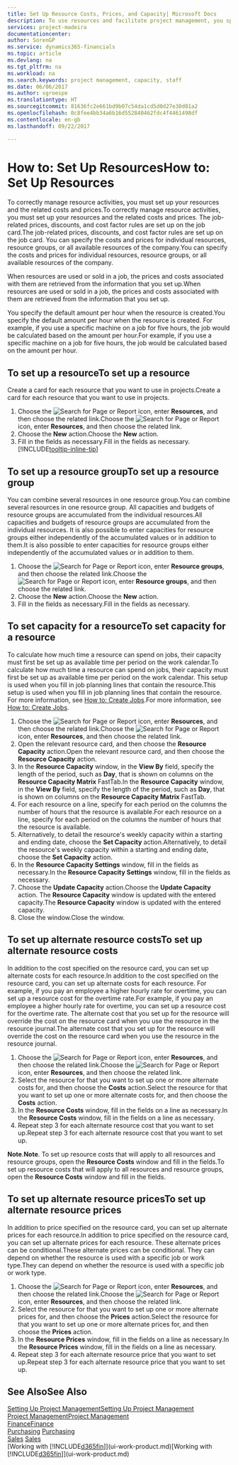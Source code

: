 ```yaml
---
title: Set Up Resource Costs, Prices, and Capacity| Microsoft Docs
description: To use resources and facilitate project management, you specify costs and prices for individual resources or resource groups, and set the resource capacity.
services: project-madeira
documentationcenter: 
author: SorenGP
ms.service: dynamics365-financials
ms.topic: article
ms.devlang: na
ms.tgt_pltfrm: na
ms.workload: na
ms.search.keywords: project management, capacity, staff
ms.date: 06/06/2017
ms.author: sgroespe
ms.translationtype: HT
ms.sourcegitcommit: 81636fc2e661bd9b07c54da1cd5d0d27e30d01a2
ms.openlocfilehash: 0c8fee4bb34a6b16d552840462fdc4f4461498df
ms.contentlocale: en-gb
ms.lasthandoff: 09/22/2017

---
```

# <a name="how-to-set-up-resources"></a><span data-ttu-id="1f39b-103">How to: Set Up Resources</span><span class="sxs-lookup"><span data-stu-id="1f39b-103">How to: Set Up Resources</span></span>
<span data-ttu-id="1f39b-104">To correctly manage resource activities, you must set up your resources and the related costs and prices.</span><span class="sxs-lookup"><span data-stu-id="1f39b-104">To correctly manage resource activities, you must set up your resources and the related costs and prices.</span></span> <span data-ttu-id="1f39b-105">The job-related prices, discounts, and cost factor rules are set up on the job card.</span><span class="sxs-lookup"><span data-stu-id="1f39b-105">The job-related prices, discounts, and cost factor rules are set up on the job card.</span></span> <span data-ttu-id="1f39b-106">You can specify the costs and prices for individual resources, resource groups, or all available resources of the company.</span><span class="sxs-lookup"><span data-stu-id="1f39b-106">You can specify the costs and prices for individual resources, resource groups, or all available resources of the company.</span></span>

<span data-ttu-id="1f39b-107">When resources are used or sold in a job, the prices and costs associated with them are retrieved from the information that you set up.</span><span class="sxs-lookup"><span data-stu-id="1f39b-107">When resources are used or sold in a job, the prices and costs associated with them are retrieved from the information that you set up.</span></span>

<span data-ttu-id="1f39b-108">You specify the default amount per hour when the resource is created.</span><span class="sxs-lookup"><span data-stu-id="1f39b-108">You specify the default amount per hour when the resource is created.</span></span> <span data-ttu-id="1f39b-109">For example, if you use a specific machine on a job for five hours, the job would be calculated based on the amount per hour.</span><span class="sxs-lookup"><span data-stu-id="1f39b-109">For example, if you use a specific machine on a job for five hours, the job would be calculated based on the amount per hour.</span></span>

## <a name="to-set-up-a-resource"></a><span data-ttu-id="1f39b-110">To set up a resource</span><span class="sxs-lookup"><span data-stu-id="1f39b-110">To set up a resource</span></span>
<span data-ttu-id="1f39b-111">Create a card for each resource that you want to use in projects.</span><span class="sxs-lookup"><span data-stu-id="1f39b-111">Create a card for each resource that you want to use in projects.</span></span>

1. <span data-ttu-id="1f39b-112">Choose the ![Search for Page or Report](media/ui-search/search_small.png "Search for Page or Report icon") icon, enter **Resources**, and then choose the related link.</span><span class="sxs-lookup"><span data-stu-id="1f39b-112">Choose the ![Search for Page or Report](media/ui-search/search_small.png "Search for Page or Report icon") icon, enter **Resources**, and then choose the related link.</span></span>
2. <span data-ttu-id="1f39b-113">Choose the **New** action.</span><span class="sxs-lookup"><span data-stu-id="1f39b-113">Choose the **New** action.</span></span>
3. <span data-ttu-id="1f39b-114">Fill in the fields as necessary.</span><span class="sxs-lookup"><span data-stu-id="1f39b-114">Fill in the fields as necessary.</span></span> [!INCLUDE[tooltip-inline-tip](includes/tooltip-inline-tip_md.md)]  

## <a name="to-set-up-a-resource-group"></a><span data-ttu-id="1f39b-115">To set up a resource group</span><span class="sxs-lookup"><span data-stu-id="1f39b-115">To set up a resource group</span></span>
<span data-ttu-id="1f39b-116">You can combine several resources in one resource group.</span><span class="sxs-lookup"><span data-stu-id="1f39b-116">You can combine several resources in one resource group.</span></span> <span data-ttu-id="1f39b-117">All capacities and budgets of resource groups are accumulated from the individual resources.</span><span class="sxs-lookup"><span data-stu-id="1f39b-117">All capacities and budgets of resource groups are accumulated from the individual resources.</span></span> <span data-ttu-id="1f39b-118">It is also possible to enter capacities for resource groups either independently of the accumulated values or in addition to them.</span><span class="sxs-lookup"><span data-stu-id="1f39b-118">It is also possible to enter capacities for resource groups either independently of the accumulated values or in addition to them.</span></span>

1. <span data-ttu-id="1f39b-119">Choose the ![Search for Page or Report](media/ui-search/search_small.png "Search for Page or Report icon") icon, enter **Resource groups**, and then choose the related link.</span><span class="sxs-lookup"><span data-stu-id="1f39b-119">Choose the ![Search for Page or Report](media/ui-search/search_small.png "Search for Page or Report icon") icon, enter **Resource groups**, and then choose the related link.</span></span>
2. <span data-ttu-id="1f39b-120">Choose the **New** action.</span><span class="sxs-lookup"><span data-stu-id="1f39b-120">Choose the **New** action.</span></span>
3. <span data-ttu-id="1f39b-121">Fill in the fields as necessary.</span><span class="sxs-lookup"><span data-stu-id="1f39b-121">Fill in the fields as necessary.</span></span>

## <a name="to-set-capacity-for-a-resource"></a><span data-ttu-id="1f39b-122">To set capacity for a resource</span><span class="sxs-lookup"><span data-stu-id="1f39b-122">To set capacity for a resource</span></span>
<span data-ttu-id="1f39b-123">To calculate how much time a resource can spend on jobs, their capacity must first be set up as available time per period on the work calendar.</span><span class="sxs-lookup"><span data-stu-id="1f39b-123">To calculate how much time a resource can spend on jobs, their capacity must first be set up as available time per period on the work calendar.</span></span> <span data-ttu-id="1f39b-124">This setup is used when you fill in job planning lines that contain the resource.</span><span class="sxs-lookup"><span data-stu-id="1f39b-124">This setup is used when you fill in job planning lines that contain the resource.</span></span> <span data-ttu-id="1f39b-125">For more information, see [How to: Create Jobs](projects-how-create-jobs.md).</span><span class="sxs-lookup"><span data-stu-id="1f39b-125">For more information, see [How to: Create Jobs](projects-how-create-jobs.md).</span></span>

1. <span data-ttu-id="1f39b-126">Choose the ![Search for Page or Report](media/ui-search/search_small.png "Search for Page or Report icon") icon, enter **Resources**, and then choose the related link.</span><span class="sxs-lookup"><span data-stu-id="1f39b-126">Choose the ![Search for Page or Report](media/ui-search/search_small.png "Search for Page or Report icon") icon, enter **Resources**, and then choose the related link.</span></span>
2. <span data-ttu-id="1f39b-127">Open the relevant resource card, and then choose the **Resource Capacity** action.</span><span class="sxs-lookup"><span data-stu-id="1f39b-127">Open the relevant resource card, and then choose the **Resource Capacity** action.</span></span>
3. <span data-ttu-id="1f39b-128">In the **Resource Capacity** window, in the **View By** field, specify the length of the period, such as **Day**, that is shown on columns on the **Resource Capacity Matrix** FastTab.</span><span class="sxs-lookup"><span data-stu-id="1f39b-128">In the **Resource Capacity** window, in the **View By** field, specify the length of the period, such as **Day**, that is shown on columns on the **Resource Capacity Matrix** FastTab.</span></span>
4. <span data-ttu-id="1f39b-129">For each resource on a line, specify for each period on the columns the number of hours that the resource is available.</span><span class="sxs-lookup"><span data-stu-id="1f39b-129">For each resource on a line, specify for each period on the columns the number of hours that the resource is available.</span></span>
5. <span data-ttu-id="1f39b-130">Alternatively, to detail the resource's weekly capacity within a starting and ending date, choose the **Set Capacity** action.</span><span class="sxs-lookup"><span data-stu-id="1f39b-130">Alternatively, to detail the resource's weekly capacity within a starting and ending date, choose the **Set Capacity** action.</span></span>
6. <span data-ttu-id="1f39b-131">In the **Resource Capacity Settings** window, fill in the fields as necessary.</span><span class="sxs-lookup"><span data-stu-id="1f39b-131">In the **Resource Capacity Settings** window, fill in the fields as necessary.</span></span>
7. <span data-ttu-id="1f39b-132">Choose the **Update Capacity** action.</span><span class="sxs-lookup"><span data-stu-id="1f39b-132">Choose the **Update Capacity** action.</span></span> <span data-ttu-id="1f39b-133">The **Resource Capacity** window is updated with the entered capacity.</span><span class="sxs-lookup"><span data-stu-id="1f39b-133">The **Resource Capacity** window is updated with the entered capacity.</span></span>
8. <span data-ttu-id="1f39b-134">Close the window.</span><span class="sxs-lookup"><span data-stu-id="1f39b-134">Close the window.</span></span>

## <a name="to-set-up-alternate-resource-costs"></a><span data-ttu-id="1f39b-135">To set up alternate resource costs</span><span class="sxs-lookup"><span data-stu-id="1f39b-135">To set up alternate resource costs</span></span>
<span data-ttu-id="1f39b-136">In addition to the cost specified on the resource card, you can set up alternate costs for each resource.</span><span class="sxs-lookup"><span data-stu-id="1f39b-136">In addition to the cost specified on the resource card, you can set up alternate costs for each resource.</span></span> <span data-ttu-id="1f39b-137">For example, if you pay an employee a higher hourly rate for overtime, you can set up a resource cost for the overtime rate.</span><span class="sxs-lookup"><span data-stu-id="1f39b-137">For example, if you pay an employee a higher hourly rate for overtime, you can set up a resource cost for the overtime rate.</span></span> <span data-ttu-id="1f39b-138">The alternate cost that you set up for the resource will override the cost on the resource card when you use the resource in the resource journal.</span><span class="sxs-lookup"><span data-stu-id="1f39b-138">The alternate cost that you set up for the resource will override the cost on the resource card when you use the resource in the resource journal.</span></span>

1. <span data-ttu-id="1f39b-139">Choose the ![Search for Page or Report](media/ui-search/search_small.png "Search for Page or Report icon") icon, enter **Resources**, and then choose the related link.</span><span class="sxs-lookup"><span data-stu-id="1f39b-139">Choose the ![Search for Page or Report](media/ui-search/search_small.png "Search for Page or Report icon") icon, enter **Resources**, and then choose the related link.</span></span>  
2. <span data-ttu-id="1f39b-140">Select the resource for that you want to set up one or more alternate costs for, and then choose the **Costs** action.</span><span class="sxs-lookup"><span data-stu-id="1f39b-140">Select the resource for that you want to set up one or more alternate costs for, and then choose the **Costs** action.</span></span>  
3. <span data-ttu-id="1f39b-141">In the **Resource Costs** window, fill in the fields on a line as necessary.</span><span class="sxs-lookup"><span data-stu-id="1f39b-141">In the **Resource Costs** window, fill in the fields on a line as necessary.</span></span>  
4. <span data-ttu-id="1f39b-142">Repeat step 3 for each alternate resource cost that you want to set up.</span><span class="sxs-lookup"><span data-stu-id="1f39b-142">Repeat step 3 for each alternate resource cost that you want to set up.</span></span>

<span data-ttu-id="1f39b-143">**Note**.</span><span class="sxs-lookup"><span data-stu-id="1f39b-143">**Note**.</span></span> <span data-ttu-id="1f39b-144">To set up resource costs that will apply to all resources and resource groups, open the **Resource Costs** window and fill in the fields.</span><span class="sxs-lookup"><span data-stu-id="1f39b-144">To set up resource costs that will apply to all resources and resource groups, open the **Resource Costs** window and fill in the fields.</span></span>

## <a name="to-set-up-alternate-resource-prices"></a><span data-ttu-id="1f39b-145">To set up alternate resource prices</span><span class="sxs-lookup"><span data-stu-id="1f39b-145">To set up alternate resource prices</span></span>
<span data-ttu-id="1f39b-146">In addition to price specified on the resource card, you can set up alternate prices for each resource.</span><span class="sxs-lookup"><span data-stu-id="1f39b-146">In addition to price specified on the resource card, you can set up alternate prices for each resource.</span></span> <span data-ttu-id="1f39b-147">These alternate prices can be conditional.</span><span class="sxs-lookup"><span data-stu-id="1f39b-147">These alternate prices can be conditional.</span></span> <span data-ttu-id="1f39b-148">They can depend on whether the resource is used with a specific job or work type.</span><span class="sxs-lookup"><span data-stu-id="1f39b-148">They can depend on whether the resource is used with a specific job or work type.</span></span>

1. <span data-ttu-id="1f39b-149">Choose the ![Search for Page or Report](media/ui-search/search_small.png "Search for Page or Report icon") icon, enter **Resources**, and then choose the related link.</span><span class="sxs-lookup"><span data-stu-id="1f39b-149">Choose the ![Search for Page or Report](media/ui-search/search_small.png "Search for Page or Report icon") icon, enter **Resources**, and then choose the related link.</span></span>
2. <span data-ttu-id="1f39b-150">Select the resource for that you want to set up one or more alternate prices for, and then choose the **Prices** action.</span><span class="sxs-lookup"><span data-stu-id="1f39b-150">Select the resource for that you want to set up one or more alternate prices for, and then choose the **Prices** action.</span></span>
3. <span data-ttu-id="1f39b-151">In the **Resource Prices** window, fill in the fields on a line as necessary.</span><span class="sxs-lookup"><span data-stu-id="1f39b-151">In the **Resource Prices** window, fill in the fields on a line as necessary.</span></span>
4. <span data-ttu-id="1f39b-152">Repeat step 3 for each alternate resource price that you want to set up.</span><span class="sxs-lookup"><span data-stu-id="1f39b-152">Repeat step 3 for each alternate resource price that you want to set up.</span></span>

## <a name="see-also"></a><span data-ttu-id="1f39b-153">See Also</span><span class="sxs-lookup"><span data-stu-id="1f39b-153">See Also</span></span>
[<span data-ttu-id="1f39b-154">Setting Up Project Management</span><span class="sxs-lookup"><span data-stu-id="1f39b-154">Setting Up Project Management</span></span>](projects-setup-projects.md)  
[<span data-ttu-id="1f39b-155">Project Management</span><span class="sxs-lookup"><span data-stu-id="1f39b-155">Project Management</span></span>](projects-manage-projects.md)  
[<span data-ttu-id="1f39b-156">Finance</span><span class="sxs-lookup"><span data-stu-id="1f39b-156">Finance</span></span>](finance.md)  
<span data-ttu-id="1f39b-157">[Purchasing](purchasing-manage-purchasing.md)       </span><span class="sxs-lookup"><span data-stu-id="1f39b-157">[Purchasing](purchasing-manage-purchasing.md)       </span></span>  
<span data-ttu-id="1f39b-158">[Sales](sales-manage-sales.md)    </span><span class="sxs-lookup"><span data-stu-id="1f39b-158">[Sales](sales-manage-sales.md)    </span></span>  
<span data-ttu-id="1f39b-159">[Working with [!INCLUDE[d365fin](includes/d365fin_md.md)]](ui-work-product.md)</span><span class="sxs-lookup"><span data-stu-id="1f39b-159">[Working with [!INCLUDE[d365fin](includes/d365fin_md.md)]](ui-work-product.md)</span></span>  

